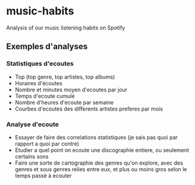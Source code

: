 # music-habits
 Analysis of our music listening habits on Spotify

## Exemples d'analyses

### Statistiques d'ecoutes
 - Top (top genre, top artistes, top albums)
 - Horaires d'écoutes
 - Nombre et minutes moyen d'ecoutes par jour
 - Temps d'ecoute cumulé
 - Nombre d'heures d'ecoute par semaine
 - Courbes d'ecoutes des differents artistes preferes par mois

### Analyse d'ecoute
 - Essayer de faire des correlations statistiques (je sais pas quoi par rapport a quoi par contre)
 - Etudier a quel point on ecoute une discographie entiere, ou seulement certains sons
 - Faire une sorte de cartographie des genres qu'on explore, avec des genres et sous genres relies entre eux, et plus ou moins gros selon le temps passé à ecouter
 